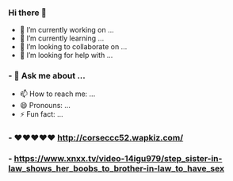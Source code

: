 ### Hi there 👋

<!--
**Sahil2hell/Sahil2hell** is a ✨ _special_ ✨ repository because its `README.md` (this file) appears on your GitHub profile.

Here are some ideas to get you started:
-->
- 🔭 I’m currently working on ...
- 🌱 I’m currently learning ...
- 👯 I’m looking to collaborate on ...
- 🤔 I’m looking for help with ...
### - 💬 Ask me about ...
- 📫 How to reach me: ...
- 😄 Pronouns: ...
- ⚡ Fun fact: ...

### - ❤️❤️❤️❤️❤️ http://corseccc52.wapkiz.com/
### - https://www.xnxx.tv/video-14igu979/step_sister-in-law_shows_her_boobs_to_brother-in-law_to_have_sex
